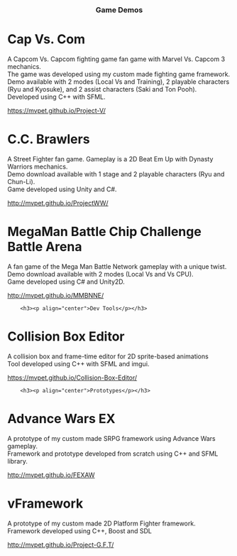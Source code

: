 <h3><p align="center">Game Demos</p></h3><h1><a id="project-v" class="anchor" href="#project-gft-and-vengine" aria-hidden="true"><span class="octicon octicon-link"></span></a>Cap Vs. Com</h1>
<p>A Capcom Vs. Capcom fighting game fan game with Marvel Vs. Capcom 3 mechanics.<br>
The game was developed using my custom made fighting game framework.<br>
Demo available with 2 modes (Local Vs and Training), 2 playable characters (Ryu and Kyosuke), and 2 assist characters (Saki and Ton Pooh).<br>
Developed using C++ with SFML.</p>
<p><a href="https://mvpet.github.io/Project-V/">https://mvpet.github.io/Project-V/</a></p>
      
<h1><a id="project-gft-and-vengine" class="anchor" href="#project-gft-and-vengine" aria-hidden="true"><span class="octicon octicon-link"></span></a>C.C. Brawlers</h1>
<p>A Street Fighter fan game. Gameplay is a 2D Beat Em Up with Dynasty Warriors mechanics.<br>
Demo download available with 1 stage and 2 playable characters (Ryu and Chun-Li).<br>
Game developed using Unity and C#.</p>
<p><a href="http://mvpet.github.io/ProjectWW/">http://mvpet.github.io/ProjectWW/</a></p>

<h1><a id="megaman-battle-chip-challenge-battle-arena" class="anchor" href="#megaman-battle-chip-challenge-battle-arena" aria-hidden="true"><span class="octicon octicon-link"></span></a>MegaMan Battle Chip Challenge Battle Arena</h1>
<p>A fan game of the Mega Man Battle Network gameplay with a unique twist.<br>
Demo download available with 2 modes (Local Vs and Vs CPU).<br>
Game developed using C# and Unity2D.</p>
<p><a href="http://mvpet.github.io/MMBNNE/">http://mvpet.github.io/MMBNNE/</a></p>
      
        <h3><p align="center">Dev Tools</p></h3>
        
<h1><a id="collision-editor" class="anchor" href="#collision-editor" aria-hidden="true"><span class="octicon octicon-link"></span></a>Collision Box Editor</h1>
<p>A collision box and frame-time editor for 2D sprite-based animations<br>
Tool developed using C++ with SFML and imgui.</p>
<p><a href="https://mvpet.github.io/Collision-Box-Editor/">https://mvpet.github.io/Collision-Box-Editor/</a></p>
        
        <h3><p align="center">Prototypes</p></h3>
        
<h1><a id="advance-wars-ex" class="anchor" href="#advance-wars-ex" aria-hidden="true"><span class="octicon octicon-link"></span></a>Advance Wars EX</h1>
<p>A prototype of my custom made SRPG framework using Advance Wars gameplay.<br>
Framework and prototype developed from scratch using C++ and SFML library.</p>
<p><a href="http://mvpet.github.io/FEXAW">http://mvpet.github.io/FEXAW</a></p>
        
<h1><a id="project-gft-and-vengine" class="anchor" href="#project-gft-and-vengine" aria-hidden="true"><span class="octicon octicon-link"></span></a>vFramework</h1>
<p>A prototype of my custom made 2D Platform Fighter framework.<br>
Framework developed using C++, Boost and SDL</p>
<p><a href="http://mvpet.github.io/Project-G.F.T/">http://mvpet.github.io/Project-G.F.T/</a></p>
      
      
